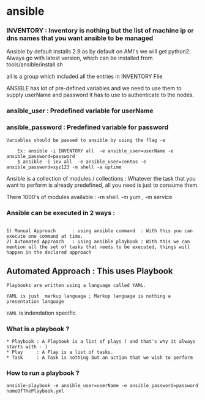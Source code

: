 # ansible


### INVENTORY : Inventory is nothing but the list of machine ip or dns names that you want ansible to be managed

Ansible by default installs 2.9 as by default on AMI's we will get python2.
Always go with latest version, which can be installed from tools/ansible/install.sh 

all is a group which included all the entries in INVENTORY File

ANSIBLE has lot of pre-defined variables and we need to use them to supply userName and password it has to use to authenticate to the nodes.
 
### ansible_user     : Predefined variable for userName 
### ansible_password : Predefined variable for password  

```
Variables should be passed to ansible by using the flag -e 
    
    Ex: ansible -i INVENTORY all  -e ansible_user=userName -e ansible_password=password 
    $ ansible -i inv all  -e ansible_user=centos -e ansible_password=xyz123 -m shell -a uptime

```

Ansible is a collection of modules / collections : Whatever the task that you want to perform is already predefined, all you need is just to consume them.

There 1000's of modules available : -m shell.  -m yum , -m service


### Ansible can be executed in 2 ways : 

```

1) Manual Approach      : using ansible command  : With this you can execute one command at time.
2) Automated Approach   : using ansible playbook : With this we can mention all the set of tasks that needs to be executed, things will happen in the declared approach 

```

## Automated Approach : This uses Playbook 

```
Playbooks are written using a language called YAML.

YAML is just  markup languaga ; Markup language is nothing a presentation language

```

`YAML` is indendation specific.


### What is a playbook ?

```
* Playbook : A Playbook is a list of plays ( and that's why it always starts with - )
* Play     : A Play is a list of tasks.
* Task     : A Task is nothing but an action that we wish to perform

```

### How to run a playbook ?

```
ansible-playbook -e ansible_user=userName -e ansible_password=password nameOfThePlaybook.yml 

```